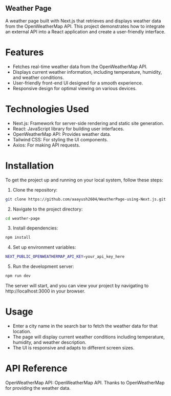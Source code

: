 ## Weather Page

A weather page built with Next.js that retrieves and displays weather data from the OpenWeatherMap API. This project demonstrates how to integrate an external API into a React application and create a user-friendly interface.

# Features

* Fetches real-time weather data from the OpenWeatherMap API.
* Displays current weather information, including temperature, humidity, and weather conditions.
* User-friendly front-end UI designed for a smooth experience.
* Responsive design for optimal viewing on various devices.

# Technologies Used

* Next.js: Framework for server-side rendering and static site generation.
* React: JavaScript library for building user interfaces.
* OpenWeatherMap API: Provides weather data.
* Tailwind CSS: For styling the UI components.
* Axios: For making API requests.

# Installation

To get the project up and running on your local system, follow these steps:

1. Clone the repository:

```bash
git clone https://github.com/aaayush2604/WeatherPage-using-Next.js.git
```

2. Navigate to the project directory:
```bash
cd weather-page
```

3. Install dependencies:
```bash
npm install
```

4. Set up environment variables:
```bash
NEXT_PUBLIC_OPENWEATHERMAP_API_KEY=your_api_key_here
```

5. Run the development server:
```bash
npm run dev
```
The server will start, and you can view your project by navigating to http://localhost:3000 in your browser.

# Usage

* Enter a city name in the search bar to fetch the weather data for that location.
* The page will display current weather conditions including temperature, humidity, and weather description.
* The UI is responsive and adapts to different screen sizes.

# API Reference

OpenWeatherMap API: OpenWeatherMap API. Thanks to OpenWeatherMap for providing the weather data.



# 
  
